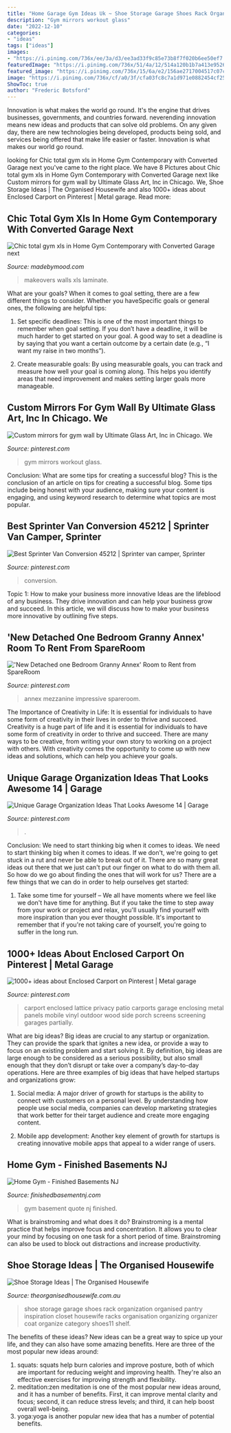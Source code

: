 ```yaml
---
title: "Home Garage Gym Ideas Uk ~ Shoe Storage Garage Shoes Rack Organization Organised Pantry Inspiration Closet Housewife Racks Organisation Organizing Organizer Coat Organize Category Shoes11 Shelf"
description: "Gym mirrors workout glass"
date: "2022-12-10"
categories:
- "ideas"
tags: ["ideas"]
images:
- "https://i.pinimg.com/736x/ee/3a/d3/ee3ad33f9c85e73b8f7f020b6ee50ef7.jpg"
featuredImage: "https://i.pinimg.com/736x/51/4a/12/514a120b1b7a413e95263d4d65e9673c--enclosed-carport-metal-garages.jpg"
featured_image: "https://i.pinimg.com/736x/15/6a/e2/156ae2717004517c07ca721054b7c854.jpg"
image: "https://i.pinimg.com/736x/cf/a0/3f/cfa03fc8c7a1d971e0882454cf25e30f.jpg"
ShowToc: true
author: "Frederic Botsford"
---
```



Innovation is what makes the world go round. It's the engine that drives businesses, governments, and countries forward. neverending innovation means new ideas and products that can solve old problems. On any given day, there are new technologies being developed, products being sold, and services being offered that make life easier or faster. Innovation is what makes our world go round.

	

		
looking for Chic total gym xls in Home Gym Contemporary with Converted Garage next you've came to the right place. We have 8 Pictures about Chic total gym xls in Home Gym Contemporary with Converted Garage next like Custom mirrors for gym wall by Ultimate Glass Art, Inc in Chicago. We, Shoe Storage Ideas | The Organised Housewife and also 1000+ ideas about Enclosed Carport on Pinterest | Metal garage. Read more:
		
    
## Chic Total Gym Xls In Home Gym Contemporary With Converted Garage Next

<img loading=lazy src="http://madebymood.com/wp-content/uploads/2015/07/Baroque-total-gym-xls-in-Home-Gym-Traditional-with-Installing-Laminate-Walls-next-to-Exercise-Room-alongside-Cheap-Basement-Makeovers-andFlooring-.jpg" onerror="this.onerror=null;this.src='https://tse2.mm.bing.net/th?id=OIP.6WeAN2f-4KrLi89uQKcyQwHaF7&amp;pid=15.1';" alt="Chic total gym xls in Home Gym Contemporary with Converted Garage next">

_Source: madebymood.com_

>makeovers walls xls laminate. 

	

What are your goals?
When it comes to goal setting, there are a few different things to consider. Whether you haveSpecific goals or general ones, the following are helpful tips:
1. Set specific deadlines: This is one of the most important things to remember when goal setting. If you don’t have a deadline, it will be much harder to get started on your goal. A good way to set a deadline is by saying that you want a certain outcome by a certain date (e.g., “I want my raise in two months”).

2. Create measurable goals: By using measurable goals, you can track and measure how well your goal is coming along. This helps you identify areas that need improvement and makes setting larger goals more manageable.

    
## Custom Mirrors For Gym Wall By Ultimate Glass Art, Inc In Chicago. We

<img loading=lazy src="https://i.pinimg.com/736x/ee/3a/d3/ee3ad33f9c85e73b8f7f020b6ee50ef7.jpg" onerror="this.onerror=null;this.src='https://tse3.mm.bing.net/th?id=OIP.tmSXtrcjzHwvMmSMmOEvMAHaJ3&amp;pid=15.1';" alt="Custom mirrors for gym wall by Ultimate Glass Art, Inc in Chicago. We">

_Source: pinterest.com_

>gym mirrors workout glass. 

	

Conclusion: What are some tips for creating a successful blog?
This is the conclusion of an article on tips for creating a successful blog. 
Some tips include being honest with your audience, making sure your content is engaging, and using keyword research to determine what topics are most popular.

    
## Best Sprinter Van Conversion 45212 | Sprinter Van Camper, Sprinter

<img loading=lazy src="https://i.pinimg.com/736x/15/6a/e2/156ae2717004517c07ca721054b7c854.jpg" onerror="this.onerror=null;this.src='https://tse3.mm.bing.net/th?id=OIP.HexHipQmdhcyFU9QUzsU4wHaHa&amp;pid=15.1';" alt="Best Sprinter Van Conversion 45212 | Sprinter van camper, Sprinter">

_Source: pinterest.com_

>conversion. 

	

Topic 1: How to make your business more innovative
Ideas are the lifeblood of any business. They drive innovation and can help your business grow and succeed. In this article, we will discuss how to make your business more innovative by outlining five steps.

    
## &#039;New Detached One Bedroom Granny Annex&#039; Room To Rent From SpareRoom

<img loading=lazy src="https://i.pinimg.com/736x/28/0e/d3/280ed37f519801f29f06242f871f5af7.jpg" onerror="this.onerror=null;this.src='https://tse2.mm.bing.net/th?id=OIP.cDOkkgXjWjg3R67jEZdwzgHaJ4&amp;pid=15.1';" alt="&#039;New Detached one Bedroom Granny Annex&#039; Room to Rent from SpareRoom">

_Source: pinterest.com_

>annex mezzanine impressive spareroom. 

	

The Importance of Creativity in Life: It is essential for individuals to have some form of creativity in their lives in order to thrive and succeed.
Creativity is a huge part of life and it is essential for individuals to have some form of creativity in order to thrive and succeed. There are many ways to be creative, from writing your own story to working on a project with others. With creativity comes the opportunity to come up with new ideas and solutions, which can help you achieve your goals.

    
## Unique Garage Organization Ideas That Looks Awesome 14 | Garage

<img loading=lazy src="https://i.pinimg.com/736x/cf/a0/3f/cfa03fc8c7a1d971e0882454cf25e30f.jpg" onerror="this.onerror=null;this.src='https://tse1.mm.bing.net/th?id=OIP.mdnUWcwm4Lb9vCo4TAklnQHaJ3&amp;pid=15.1';" alt="Unique Garage Organization Ideas That Looks Awesome 14 | Garage">

_Source: pinterest.com_

>. 

	

Conclusion: We need to start thinking big when it comes to ideas.
We need to start thinking big when it comes to ideas. If we don't, we're going to get stuck in a rut and never be able to break out of it. There are so many great ideas out there that we just can't put our finger on what to do with them all. So how do we go about finding the ones that will work for us? There are a few things that we can do in order to help ourselves get started: 
1) Take some time for yourself – We all have moments where we feel like we don't have time for anything. But if you take the time to step away from your work or project and relax, you'll usually find yourself with more inspiration than you ever thought possible. It's important to remember that if you're not taking care of yourself, you're going to suffer in the long run.

    
## 1000+ Ideas About Enclosed Carport On Pinterest | Metal Garage

<img loading=lazy src="https://i.pinimg.com/736x/51/4a/12/514a120b1b7a413e95263d4d65e9673c--enclosed-carport-metal-garages.jpg" onerror="this.onerror=null;this.src='https://tse1.mm.bing.net/th?id=OIP.cteeqJ7WCgUMhv4dwO3zqQHaFj&amp;pid=15.1';" alt="1000+ ideas about Enclosed Carport on Pinterest | Metal garage">

_Source: pinterest.com_

>carport enclosed lattice privacy patio carports garage enclosing metal panels mobile vinyl outdoor wood side porch screens screening garages partially. 

	

What are big ideas?
Big ideas are crucial to any startup or organization. They can provide the spark that ignites a new idea, or provide a way to focus on an existing problem and start solving it. By definition, big ideas are large enough to be considered as a serious possibility, but also small enough that they don’t disrupt or take over a company’s day-to-day operations. Here are three examples of big ideas that have helped startups and organizations grow:
1. Social media: A major driver of growth for startups is the ability to connect with customers on a personal level. By understanding how people use social media, companies can develop marketing strategies that work better for their target audience and create more engaging content.

2. Mobile app development: Another key element of growth for startups is creating innovative mobile apps that appeal to a wider range of users.

    
## Home Gym - Finished Basements NJ

<img loading=lazy src="https://finishedbasementnj.com/wp-content/uploads/2018/12/IMG_2136-scaled.jpg" onerror="this.onerror=null;this.src='https://tse2.mm.bing.net/th?id=OIP.6iG-d7XvEs325rBi6LodgQHaFj&amp;pid=15.1';" alt="Home Gym - Finished Basements NJ">

_Source: finishedbasementnj.com_

>gym basement quote nj finished. 

	

What is brainstroming and what does it do?
Brainstroming is a mental practice that helps improve focus and concentration. It allows you to clear your mind by focusing on one task for a short period of time. Brainstroming can also be used to block out distractions and increase productivity.

    
## Shoe Storage Ideas | The Organised Housewife

<img loading=lazy src="http://theorganisedhousewife.com.au/wp-content/uploads/2011/07/shoes11.jpg" onerror="this.onerror=null;this.src='https://tse3.mm.bing.net/th?id=OIP.u6ukIwSBzDcDqoFVgG4d7QHaLJ&amp;pid=15.1';" alt="Shoe Storage Ideas | The Organised Housewife">

_Source: theorganisedhousewife.com.au_

>shoe storage garage shoes rack organization organised pantry inspiration closet housewife racks organisation organizing organizer coat organize category shoes11 shelf. 

	

The benefits of these ideas?
New ideas can be a great way to spice up your life, and they can also have some amazing benefits. Here are three of the most popular new ideas around: 
1. squats: squats help burn calories and improve posture, both of which are important for reducing weight and improving health. They're also an effective exercises for improving strength and flexibility. 
2. meditation:zen meditation is one of the most popular new ideas around, and it has a number of benefits. First, it can improve mental clarity and focus; second, it can reduce stress levels; and third, it can help boost overall well-being. 
3. yoga:yoga is another popular new idea that has a number of potential benefits.

